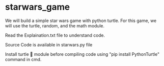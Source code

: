 # starwars_game
We will build a simple star wars game with python turtle. For this game, we will use the turtle, random, and the math module.

Read the Explaination.txt file to understand code.

Source Code is available in starwars.py file

Install turtle 🐢 module before compiling code
using "pip install PythonTurtle" command in cmd.

